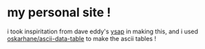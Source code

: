 # my personal site !

i took inspiritation from dave eddy's [ysap](https://ysap.sh) in making this, and i used [oskarhane/ascii-data-table](https://github.com/oskarhane/ascii-data-table) to make the ascii tables !
